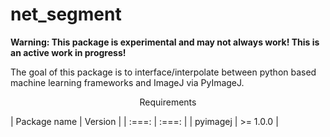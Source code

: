 # net_segment

**Warning: This package is experimental and may not always work! This is an active work in progress!**

The goal of this package is to interface/interpolate between python based machine learning frameworks and ImageJ via PyImageJ.

<center>
Requirements
</center>

| Package name | Version |
| :===: | :===: |
| pyimagej | >= 1.0.0 |
